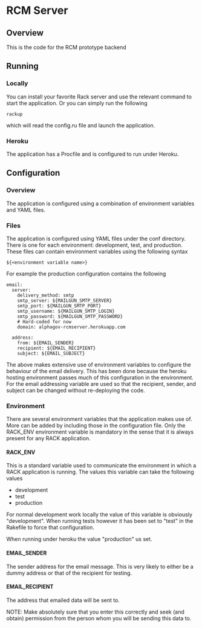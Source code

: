 # RCM Server


## Overview

This is the code for the RCM prototype backend


## Running

###  Locally

You can install your favorite Rack server and use the relevant command to start the application.  Or you can simply run the following

```
rackup
```

which will read the config.ru file and launch the application.


### Heroku

The application has a Procfile and is configured to run under Heroku.


## Configuration

### Overview

The application is configured using a combination of environment variables and YAML files.


### Files

The application is configured using YAML files under the conf directory.  There is one for each environment: development, test, and production.
These files can contain environment variables using the following syntax

```
${<environment variable name>}
```

For example the production configuration contains the following

```
email:
  server:
    delivery_method: smtp
    smtp_server: ${MAILGUN_SMTP_SERVER}
    smtp_port: ${MAILGUN_SMTP_PORT}
    smtp_username: ${MAILGUN_SMTP_LOGIN}
    smtp_password: ${MAILGUN_SMTP_PASSWORD}
    # Hard-coded for now
    domain: alphagov-rcmserver.herokuapp.com

  address:
    from: ${EMAIL_SENDER}
    recipient: ${EMAIL_RECIPIENT}
    subject: ${EMAIL_SUBJECT}
```

The above makes extensive use of environment variables to configure the behaviour of the email delivery.
This has been done because the heroku hosting environment passes much of this configuration in the environment.
For the email addressing variable are used so that the recipient, sender, and subject can be changed without re-deploying the code.


### Environment

There are several environment variables that the application makes use of.  More can be added by including those in the configuration file.
Only the RACK_ENV environment variable is mandatory in the sense that it is always present for any RACK application.


#### RACK_ENV

This is a standard variable used to communicate the environment in which a RACK application is running.  The values this variable can take the following values

* development
* test
* production

For normal development work locally the value of this variable is obviously "development".  When running tests however it has been set to "test" in the Rakefile to force that configuration.

When running under heroku the value "production" us set.


#### EMAIL_SENDER

The sender address for the email message.  This is very likely to either be a dummy address or that of the recipient for testing.


#### EMAIL_RECIPIENT

The address that emailed data will be sent to.

NOTE: Make absolutely sure that you enter this correctly and seek (and obtain) permission from the person whom you will be sending this data to.


